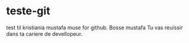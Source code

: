 # teste-git

test til kristiania mustafa muse
for github.
Bosse mustafa Tu vas reuissir dans ta cariere de devellopeur.
